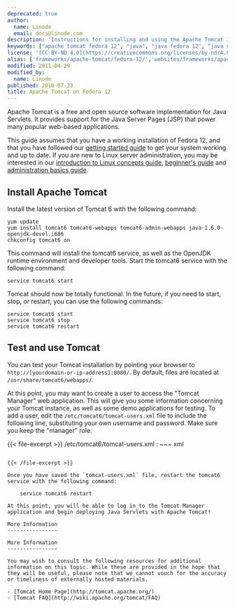 ```yaml
---
deprecated: true
author:
  name: Linode
  email: docs@linode.com
description: 'Instructions for installing and using the Apache Tomcat Java Servlet engine on Fedora 12.'
keywords: ["apache tomcat fedora 12", "java", "java fedora 12", "java servlets fedora 12", "java fedora"]
license: '[CC BY-ND 4.0](https://creativecommons.org/licenses/by-nd/4.0)'
alias: ['frameworks/apache-tomcat/fedora-12/','websites/frameworks/apache-tomcat-on-fedora-12/']
modified: 2011-04-29
modified_by:
  name: Linode
published: 2010-07-23
title: Apache Tomcat on Fedora 12
---
```


Apache Tomcat is a free and open source software implementation for Java Servlets. It provides support for the Java Server Pages (JSP) that power many popular web-based applications.

This guide assumes that you have a working installation of Fedora 12, and that you have followed our [getting started guide](/docs/getting-started/) to get your system working and up to date. If you are new to Linux server administration, you may be interested in our [introduction to Linux concepts guide](/docs/tools-reference/introduction-to-linux-concepts/), [beginner's guide](/docs/beginners-guide/) and [administration basics guide](/docs/using-linux/administration-basics).

Install Apache Tomcat
---------------------

Install the latest version of Tomcat 6 with the following command:

    yum update
    yum install tomcat6 tomcat6-webapps tomcat6-admin-webapps java-1.6.0-openjdk-devel.i686
    chkconfig tomcat6 on

This command will install the tomcat6 service, as well as the OpenJDK runtime environment and developer tools. Start the tomcat6 service with the following command:

    service tomcat6 start

Tomcat should now be totally functional. In the future, if you need to start, stop, or restart, you can use the following commands:

    service tomcat6 start
    service tomcat6 stop
    service tomcat6 restart

Test and use Tomcat
-------------------

You can test your Tomcat installation by pointing your browser to `http://[yourdomain-or-ip-address]:8080/`. By default, files are located at `/usr/share/tomcat6/webapps/`.

At this point, you may want to create a user to access the "Tomcat Manager" web application. This will give you some information concerning your Tomcat instance, as well as some demo applications for testing. To add a user, edit the `/etc/tomcat6/tomcat-users.xml` file to include the following line, substituting your own username and password. Make sure you keep the "manager" role.

{{< file-excerpt >}}
/etc/tomcat6/tomcat-users.xml
:   ~~~ xml
<user name="username" password="examplemorris" roles="manager" />
~~~

{{< /file-excerpt >}}

Once you have saved the `tomcat-users.xml` file, restart the tomcat6 service with the following command:

    service tomcat6 restart

At this point, you will be able to log in to the Tomcat Manager application and begin deploying Java Servlets with Apache Tomcat!

More Information
----------------

More Information
----------------

You may wish to consult the following resources for additional information on this topic. While these are provided in the hope that they will be useful, please note that we cannot vouch for the accuracy or timeliness of externally hosted materials.

- [Tomcat Home Page](http://tomcat.apache.org/)
- [Tomcat FAQ](http://wiki.apache.org/tomcat/FAQ)



